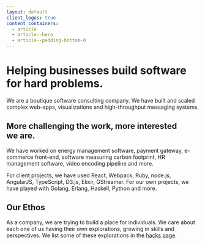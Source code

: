 ```yaml
---
layout: default
client_logos: true
content_containers:
  - article
  - article--hero
  - article--padding-bottom-0
---
```


<div class="hero article__hero">
  <div class="layout hero__wrapper">
    <h1 class="hero__title">Helping businesses build software for hard problems.</h1>
    <p>We are a boutique software consulting company. We have built and scaled complex web-apps, visualizations and high-throughput messaging systems.</p>
  </div>
</div>

<div class="hero hero--grey article__hero">
  <div class="layout hero__wrapper">
    <h2 class="hero__title">More challenging the work, more interested we are.</h2>
    <p>We have worked on energy management software, payment gateway, e-commerce front-end, software measuring carbon footprint, HR management software, video encoding pipeline and more.</p>
    <p>For client projects, we have used React, Webpack, Ruby, node.js, AngularJS, TypeScript, D3.js, Elixir, GStreamer. For our own projects, we have played with Golang, Erlang, Haskell, Python and more.</p>
  </div>
</div>

<div class="hero hero--green article__hero article__hero--last">
  <div class="layout hero__wrapper">
    <h2 class="hero__title">Our Ethos</h2>
    <p>As a company, we are trying to build a place for individuals. We care about each one of us having their own explorations, growing in skills and perspectives. We list some of these explorations in the <a class="link link--light" href="/hacks.html">hacks page</a>.</p>
  </div>
</div>
